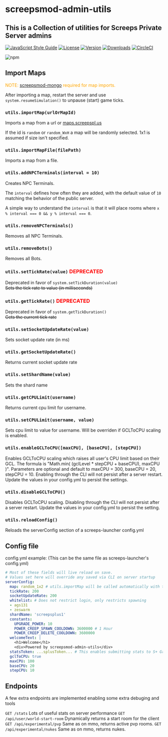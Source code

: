 # screepsmod-admin-utils

## This is a Collection of utilities for Screeps Private Server admins

[![JavaScript Style Guide](https://img.shields.io/badge/code_style-standard-brightgreen.svg)](https://standardjs.com)
[![License](https://img.shields.io/npm/l/screepsmod-admin-utils.svg)](https://npmjs.com/package/screepsmod-admin-utils)
[![Version](https://img.shields.io/npm/v/screepsmod-admin-utils.svg)](https://npmjs.com/package/screepsmod-admin-utils)
[![Downloads](https://img.shields.io/npm/dw/screepsmod-admin-utils.svg)](https://npmjs.com/package/screepsmod-admin-utils)
[![CircleCI](https://circleci.com/gh/screepsmods/screepsmod-admin-utils/tree/master.svg?style=shield)](https://circleci.com/gh/screepsmods/screepsmod-admin-utils/tree/master)

![npm](https://nodei.co/npm/screepsmod-admin-utils.png "NPM")

## Import Maps

<span style="color:orange">NOTE: [screepsmod-mongo](https://github.com/screepsmods/screepsmod-mongo) required for map imports.</span>

After importing a map, restart the server and use `system.resumeSimulation()` to unpause (start) game ticks.

### `utils.importMap(urlOrMapId)`

Imports a map from a url or [maps.screepspl.us](https://maps.screepspl.us)

If the id is `random` or `random_WxH` a map will be randomly selected.
1x1 is assumed if size isn't specified.

### `utils.importMapFile(filePath)`

Imports a map from a file.

### `utils.addNPCTerminals(interval = 10)`

Creates NPC Terminals.

The `interval` defines how often they are added, with the default value of `10` matching the behavior of the public server.

A simple way to understand the `interval` is that it will place rooms where `x % interval === 0 && y % interval === 0`.

### `utils.removeNPCTerminals()`

Removes all NPC Terminals.

### `utils.removeBots()`

Removes all Bots.

### `utils.setTickRate(value)` <span style="color:red">DEPRECATED</span>

Deprecated in favor of `system.setTickDuration(value)`   
~~Sets the tick rate to value (in milliseconds)~~

### `utils.getTickRate()` <span style="color:red">DEPRECATED</span>

Deprecated in favor of `system.getTickDuration()`   
~~Gets the current tick rate~~

### `utils.setSocketUpdateRate(value)`

Sets socket update rate (in ms)

### `utils.getSocketUpdateRate()`

Returns current socket update rate

### `utils.setShardName(value)`

Sets the shard name

### `utils.getCPULimit(username)`

Returns current cpu limit for username.

### `utils.setCPULimit(username, value)`

Sets cpu limit to value for username. Will be overriden if GCLToCPU scaling is enabled.

### `utils.enableGCLToCPU([maxCPU], [baseCPU], [stepCPU])`

Enables GCLToCPU scaling which raises all user's CPU limit based on their GCL. The formula is "Math.min( (gclLevel * stepCPU + baseCPU), maxCPU )". Parameters are optional and default to maxCPU = 300, baseCPU = 20, stepCPU = 10. Enabling through the CLI will not persist after a server restart. Update the values in your config.yml to persist the settings.

### `utils.disableGCLToCPU()`

Disables GCLToCPU scaling. Disabling through the CLI will not persist after a server restart. Update the values in your config.yml to persist the setting.

### `utils.reloadConfig()`

Reloads the serverConfig section of a screeps-launcher config.yml

## Config file

config.yml example: (This can be the same file as screeps-launcher's config.yml)
```yaml
# Most of these fields will live reload on save. 
# Values set here will override any saved via CLI on server startup
serverConfig: 
  map: random_1x2 # utils.importMap will be called automatically with this value, see utils.importMap above
  tickRate: 200
  socketUpdateRate: 200
  whitelist: # Does not restrict login, only restricts spawning
  - ags131
  - zeswarm
  shardName: 'screepsplus1'
  constants:
    UPGRADE_POWER: 10
    POWER_CREEP_SPAWN_COOLDOWN: 3600000 # 1 Hour
    POWER_CREEP_DELETE_COOLDOWN: 3600000
  welcomeText: |
    <h1>Welcome</h1>
    <div>Powered by screepsmod-admin-utils</div>
  statsToken: ...splusToken... # This enables submitting stats to S+ Grafana. Note: shardName MUST be set
  gclToCPU: true
  maxCPU: 100
  baseCPU: 20
  stepCPU: 10
```

## Endpoints

A few extra endpoints are implemented enabling some extra debuging and tools

`GET /stats` Lots of useful stats on server performance
`GET /api/user/world-start-room` Dynamically returns a start room for the client
`GET /api/experimental/pvp` Same as on mmo, returns active pvp rooms.
`GET /api/experimental/nukes` Same as on mmo, returns nukes.
